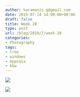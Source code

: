 ```yaml
---
author: karamanis.g@gmail.com
date: 2019-07-14 14:00:00+00:00
draft: false
title: Week 28
type: post
url: /blog/2019/7/week-28
categories:
- Photography
tags:
- tree
- windows
- Uppsala
- b&w
---
```




  
   ![](/images/2019-07-14-20197week-28/IMG_3532-2.jpeg)

  

  
   ![](/images/2019-07-14-20197week-28/IMG_3537-2.jpeg)

  


